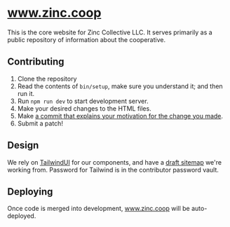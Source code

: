 # www.zinc.coop

This is the core website for Zinc Collective LLC.
It serves primarily as a public repository of information about the cooperative.


## Contributing

1. Clone the repository
1. Read the contents of `bin/setup`, make sure you understand it; and then run it.
1. Run `npm run dev` to start development server.
1. Make your desired changes to the HTML files.
1. Make [a commit that explains your motivation for the change you made](https://tbaggery.com/2008/04/19/a-note-about-git-commit-messages.html).
1. Submit a patch!

## Design

We rely on [TailwindUI] for our components, and have a [draft sitemap] we're working from. Password for Tailwind is in the contributor password vault.

[TailwindUI]: https://tailwindui.com/components
[draft sitemap]: https://www.figma.com/file/CohXLEIN3RXd0Zc8buIV8A/Zinc?node-id=0%3A756

## Deploying

Once code is merged into development, www.zinc.coop will be auto-deployed.
